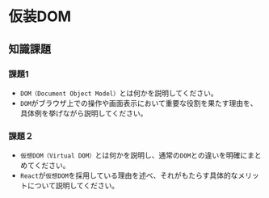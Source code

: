 # 仮装DOM

## 知識課題

### 課題1

- `DOM（Document Object Model）`とは何かを説明してください。
- `DOM`がブラウザ上での操作や画面表示において重要な役割を果たす理由を、具体例を挙げながら説明してください。

### 課題２

- `仮想DOM（Virtual DOM）`とは何かを説明し、通常の`DOM`との違いを明確にまとめてください。
- `React`が`仮想DOM`を採用している理由を述べ、それがもたらす具体的なメリットについて説明してください。
